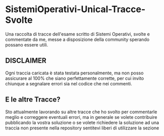 # SistemiOperativi-Unical-Tracce-Svolte

Una raccolta di tracce dell'esame scritto di Sistemi Operativi, svolte e commentate da me, messe a disposizione della community sperando possano essere utili. 

## DISCLAIMER 
Ogni traccia caricata è stata testata personalmente, ma non posso assicurare al 100% che siano perfettamente corrette, per cui invito chiunque a segnalare errori sia nel codice che nei commenti.

## E le altre Tracce? 
Sto attualmente lavorando su altre tracce che ho svolto per commentarle meglio e correggere eventuali errori, ma in generale se volete contribuire pubblicando la vostra soluzione o se volete richiedere la soluzione ad una traccia non presente nella repository sentitevi liberi di utilizzare la sezione 
